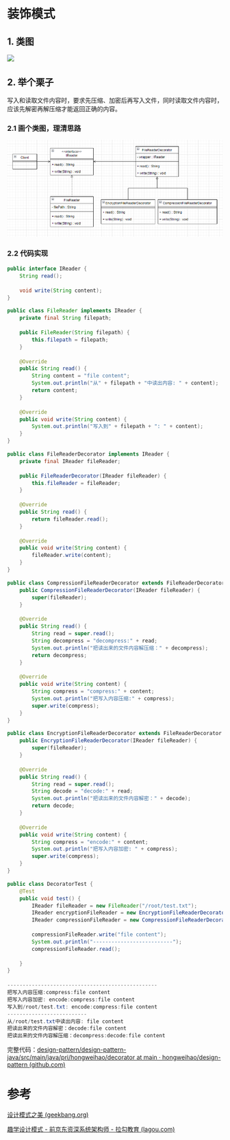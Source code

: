 # 装饰模式
## 1. 类图
![](https://cdn.jsdelivr.net/gh/hongweihao/md-image-repo/image/decorator.png)


## 2. 举个栗子
写入和读取文件内容时，要求先压缩、加密后再写入文件，同时读取文件内容时，应该先解密再解压缩才能返回正确的内容。


### 2.1 画个类图，理清思路
![](img/file_reader.png)


### 2.2 代码实现
```java
public interface IReader {  
    String read();  
  
    void write(String content);  
}
```

```java
public class FileReader implements IReader {  
    private final String filepath;  
  
    public FileReader(String filepath) {  
        this.filepath = filepath;  
    }  
  
    @Override  
    public String read() {  
        String content = "file content";  
        System.out.println("从" + filepath + "中读出内容: " + content);  
        return content;  
    }  
  
    @Override  
    public void write(String content) {  
        System.out.println("写入到" + filepath + ": " + content);  
    }  
}
```

```java
public class FileReaderDecorator implements IReader {  
    private final IReader fileReader;  
  
    public FileReaderDecorator(IReader fileReader) {  
        this.fileReader = fileReader;  
    }  
  
    @Override  
    public String read() {  
        return fileReader.read();  
    }  
  
    @Override  
    public void write(String content) {  
        fileReader.write(content);  
    }  
}
```

```java
public class CompressionFileReaderDecorator extends FileReaderDecorator {  
    public CompressionFileReaderDecorator(IReader fileReader) {  
        super(fileReader);  
    }  
  
    @Override  
    public String read() {  
        String read = super.read();  
        String decompress = "decompress:" + read;  
        System.out.println("把读出来的文件内容解压缩：" + decompress);  
        return decompress;  
    }  
  
    @Override  
    public void write(String content) {  
        String compress = "compress:" + content;  
        System.out.println("把写入内容压缩:" + compress);  
        super.write(compress);  
    }  
}
```


```java
public class EncryptionFileReaderDecorator extends FileReaderDecorator {  
    public EncryptionFileReaderDecorator(IReader fileReader) {  
        super(fileReader);  
    }  
  
    @Override  
    public String read() {  
        String read = super.read();  
        String decode = "decode:" + read;  
        System.out.println("把读出来的文件内容解密：" + decode);  
        return decode;  
    }  
  
    @Override  
    public void write(String content) {  
        String compress = "encode:" + content;  
        System.out.println("把写入内容加密: " + compress);  
        super.write(compress);  
    }  
}
```

```java
public class DecoratorTest {  
    @Test  
    public void test() {  
        IReader fileReader = new FileReader("/root/test.txt");  
        IReader encryptionFileReader = new EncryptionFileReaderDecorator(fileReader);  
        IReader compressionFileReader = new CompressionFileReaderDecorator(encryptionFileReader);  
  
        compressionFileReader.write("file content");  
        System.out.println("--------------------------");  
        compressionFileReader.read();  
  
    }  
}

-------------------------------------------------
把写入内容压缩:compress:file content
把写入内容加密: encode:compress:file content
写入到/root/test.txt: encode:compress:file content
--------------------------
从/root/test.txt中读出内容: file content
把读出来的文件内容解密：decode:file content
把读出来的文件内容解压缩：decompress:decode:file content
```

完整代码：[design-pattern/design-pattern-java/src/main/java/pri/hongweihao/decorator at main · hongweihao/design-pattern (github.com)](https://github.com/hongweihao/design-pattern/tree/main/design-pattern-java/src/main/java/pri/hongweihao/decorator)

# 参考
[设计模式之美 (geekbang.org)](https://time.geekbang.org/column/intro/100039001?tab=catalog)

[趣学设计模式 - 前京东资深系统架构师 - 拉勾教育 (lagou.com)](https://kaiwu.lagou.com/course/courseInfo.htm?courseId=710#/detail/pc?id=6890)